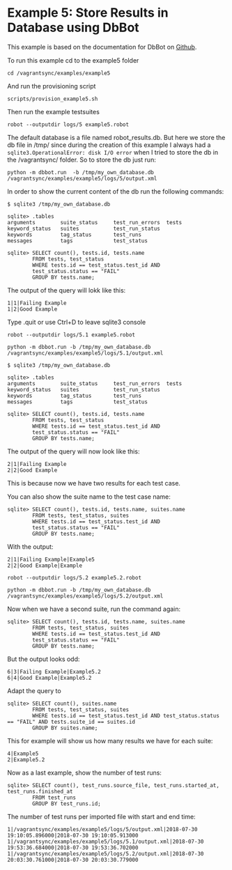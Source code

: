 # Example 5: Store Results in Database using DbBot

This example is based on the documentation for DbBot on [Github](https://github.com/robotframework/DbBot).

To run this example cd to the example5 folder 
```
cd /vagrantsync/examples/example5
```

And run the provisioning script
```
scripts/provision_example5.sh
```

Then run the example testsuites
```
robot --outputdir logs/5 example5.robot
```

The default database is a file named robot_results.db.
But here we store the db file in /tmp/ since during the creation of this example I always had a ```sqlite3.OperationalError: disk I/O error``` when I tried to store the db in the /vagrantsync/ folder.
So to store the db just run:
```
python -m dbbot.run  -b /tmp/my_own_database.db /vagrantsync/examples/example5/logs/5/output.xml
```

In order to show the current content of the db run the following commands:
```
$ sqlite3 /tmp/my_own_database.db

sqlite> .tables
arguments        suite_status     test_run_errors  tests
keyword_status   suites           test_run_status
keywords         tag_status       test_runs
messages         tags             test_status

sqlite> SELECT count(), tests.id, tests.name
        FROM tests, test_status
        WHERE tests.id == test_status.test_id AND
        test_status.status == "FAIL"
        GROUP BY tests.name;
```
The output of the query will lokk like this:
```
1|1|Failing Example
1|2|Good Example
```

Type .quit or use Ctrl+D to leave sqlite3 console
```
robot --outputdir logs/5.1 example5.robot
```

```
python -m dbbot.run -b /tmp/my_own_database.db /vagrantsync/examples/example5/logs/5.1/output.xml
```

```
$ sqlite3 /tmp/my_own_database.db

sqlite> .tables
arguments        suite_status     test_run_errors  tests
keyword_status   suites           test_run_status
keywords         tag_status       test_runs
messages         tags             test_status

sqlite> SELECT count(), tests.id, tests.name
        FROM tests, test_status
        WHERE tests.id == test_status.test_id AND
        test_status.status == "FAIL"
        GROUP BY tests.name;
```
The output of the query will now look like this:
```
2|1|Failing Example
2|2|Good Example
```
This is because now we have two results for each test case.

You can also show the suite name to the test case name:
```
sqlite> SELECT count(), tests.id, tests.name, suites.name
        FROM tests, test_status, suites
        WHERE tests.id == test_status.test_id AND
        test_status.status == "FAIL"
        GROUP BY tests.name;
```
With the output:
```
2|1|Failing Example|Example5
2|2|Good Example|Example
```


```
robot --outputdir logs/5.2 example5.2.robot
```

```
python -m dbbot.run -b /tmp/my_own_database.db /vagrantsync/examples/example5/logs/5.2/output.xml
```

Now when we have a second suite, run the command again:
```
sqlite> SELECT count(), tests.id, tests.name, suites.name
        FROM tests, test_status, suites
        WHERE tests.id == test_status.test_id AND
        test_status.status == "FAIL"
        GROUP BY tests.name;
```
But the output looks odd:
```
6|3|Failing Example|Example5.2
6|4|Good Example|Example5.2
```

Adapt the query to
```
sqlite> SELECT count(), suites.name
        FROM tests, test_status, suites
        WHERE tests.id == test_status.test_id AND test_status.status == "FAIL" AND tests.suite_id == suites.id
        GROUP BY suites.name;
```

This for example will show us how many results we have for each suite:
```
4|Example5
2|Example5.2
```

Now as a last example, show the number of test runs:
```
sqlite> SELECT count(), test_runs.source_file, test_runs.started_at, test_runs.finished_at
        FROM test_runs
        GROUP BY test_runs.id;
```
The number of test runs per imported file with start and end time:
```
1|/vagrantsync/examples/example5/logs/5/output.xml|2018-07-30 19:10:05.896000|2018-07-30 19:10:05.913000
1|/vagrantsync/examples/example5/logs/5.1/output.xml|2018-07-30 19:53:36.684000|2018-07-30 19:53:36.702000
1|/vagrantsync/examples/example5/logs/5.2/output.xml|2018-07-30 20:03:30.761000|2018-07-30 20:03:30.779000
```